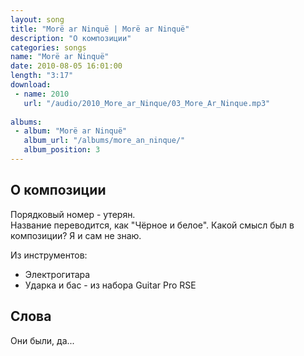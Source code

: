 ```yaml
---
layout: song
title: "Morë ar Ninquë | Morë ar Ninquë"
description: "О композиции"
categories: songs
name: "Morë ar Ninquë"
date: 2010-08-05 16:01:00
length: "3:17"
download:
 - name: 2010
   url: "/audio/2010_More_ar_Ninque/03_More_Ar_Ninque.mp3"
   
albums:
 - album: "Morë ar Ninquë"
   album_url: "/albums/more_an_ninque/"
   album_position: 3
---
```



## О композиции

Порядковый номер - утерян.  
Название переводится, как "Чёрное и белое". Какой смысл был в композиции? Я и сам не знаю.  

Из инструментов:
- Электрогитара
- Ударка и бас - из набора Guitar Pro RSE
  
## Слова

Они были, да...